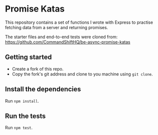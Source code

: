 # Promise Katas

This repository contains a set of functions I wrote with Express to practise fetching data from a server and returning promises.

The starter files and end-to-end tests were cloned from: https://github.com/CommandShiftHQ/be-async-promise-katas

## Getting started

- Create a fork of this repo.
- Copy the fork's git address and clone to you machine using `git clone`.

## Install the dependencies

Run `npm install`. 

## Run the tests

Run `npm test`.
